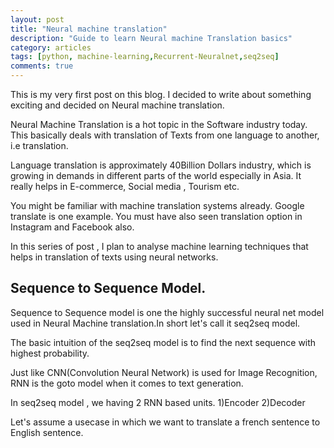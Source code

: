 ```yaml
---
layout: post
title: "Neural machine translation"
description: "Guide to learn Neural machine Translation basics"
category: articles
tags: [python, machine-learning,Recurrent-Neuralnet,seq2seq]
comments: true
---
```


This is my very first post on this blog. I decided to write about something exciting and decided on Neural machine translation.

Neural Machine Translation is a hot topic in the Software industry today. This basically deals with translation of Texts from one language to another, i.e translation.

Language translation is approximately 40Billion Dollars industry, which is growing in demands in different parts of the world especially in Asia. It really helps in E-commerce, Social media , Tourism etc.

You might be familiar with machine translation systems already. Google translate is one example. You must have also seen translation option in Instagram and Facebook also. 

In this series of post , I plan to analyse machine learning techniques that helps in translation of texts using neural networks.


## Sequence to Sequence Model.

Sequence to Sequence model is one the highly successful neural net model used in Neural Machine translation.In short let's call it seq2seq model. 

The basic intuition of the seq2seq model is to find the next sequence with highest probability.

Just like CNN(Convolution Neural Network) is used for Image Recognition, RNN is the goto model when it comes to text generation.


In seq2seq model , we having 2 RNN based units. 
1)Encoder 
2)Decoder

Let's assume a usecase in which we want to translate a french sentence to English sentence.
